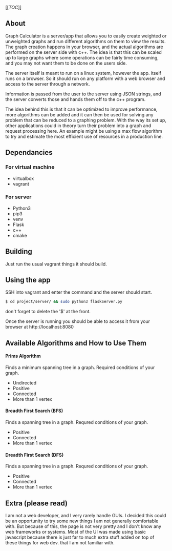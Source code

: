 [[_TOC_]]
## About

Graph Calculator is a server/app that allows you to easily create weighted or
unweighted graphs and run different algorithms on them to view the results. The
graph creation happens in your browser, and the actual algorithms are performed
on the server side with c++. The idea is that this can be scaled up to large
graphs where some operations can be fairly time consuming, and you may not want
them to be done on the users side.

The server itself is meant to run on a linux system, however the app. itself 
runs on a browser. So it should run on any platform with a web browser and access
to the server through a network.

Information is passed from the user to the server using JSON strings, and the
server converts those and hands them off to the c++ program.

The idea behind this is that it can be optimized to improve performance, more 
algorithms can be added and it can then be used for solving any problem that 
can be reduced to a graphing problem. With the way its set up, other 
applications could in theory turn their problem into a graph and request 
processing here. An example might be using a max flow algorithm to try and
estimate the most efficient use of resources in a production line.

## Dependancies

### For virtual machine
- virtualbox
- vagrant

### For server
- Python3
- pip3
- venv
- Flask
- c++
- cmake

## Building
Just run the usual vagrant things it should build.

## Using the app
SSH into vagrant and enter the command and the server should start.
```bash
$ cd project/server/ && sudo python3 flaskServer.py
```
don't forget to delete the '$' at the front.

Once the server is running you should be able to access it from your browser at
http://localhost:8080

## Available Algorithms and How to Use Them
#### Prims Algorithm
Finds a minimum spanning tree in a graph.
Required conditions of your graph.
- Undirected
- Positive
- Connected
- More than 1 vertex

#### Breadth First Search (BFS)
Finds a spanning tree in a graph.
Requred conditions of your graph.
- Positive
- Connected
- More than 1 vertex

#### Dreadth First Search (DFS)
Finds a spanning tree in a graph.
Requred conditions of your graph.
- Positive
- Connected
- More than 1 vertex

## Extra (please read)
I am not a web developer, and I very rarely handle GUIs. I decided this could
be an opportunity to try some new things I am not generally comfortable with.
But because of this, the page is not very pretty and I don't know any web
frameworks or systems. Most of the UI was made using basic javascript because
there is just far to much extra stuff added on top of these things for web dev.
that I am not familiar with.

